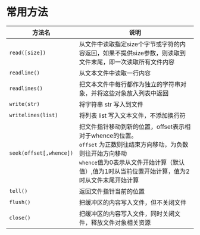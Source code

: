 # 常用方法

| 方法名                     | 说明                                                                                                                                    |
|-------------------------|---------------------------------------------------------------------------------------------------------------------------------------|
| `read([size])`          | 从文件中读取指定size个字节或字符的内容返回，如果不提供size参数，则读取到文件末尾，即一次读取所有文件内容                                                                              |
| `readline()`            | 从文本文件中读取一行内容                                                                                                                          |
| `readlines()`           | 把文本文件中每行都作为独立的字符串对象，并将这些对象放入列表中返回                                                                                                     |
| `write(str)`            | 将字符串 str 写入到文件                                                                                                                        |
| `writelines(list)`      | 将列表 list 写入文本文件，不添加换行符                                                                                                                |
| `seek(offset[,whence])` | 把文件指针移动到新的位置，offset表示相对于whence的位置。<br />`offset` 为正数则往结束方向移动，为负数则往开始方向移动 <br /> `whence`值为0表示从文件开始计算（默认值）,值为1时从当前位置开始计算，值为2时从文件末尾开始计算 |
| `tell()`                | 返回文件指针当前的位置                                                                                                                           |
| `flush()`               | 把缓冲区的内容写入文件，但不关闭文件                                                                                                                    |
| `close()`               | 把缓冲区的内容写入文件，同时关闭文件，释放文件对象相关资源                                                                                                         |
